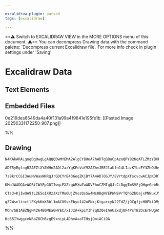 ```yaml
---

excalidraw-plugin: parsed
tags: [excalidraw]

---
```

==⚠  Switch to EXCALIDRAW VIEW in the MORE OPTIONS menu of this document. ⚠== You can decompress Drawing data with the command palette: 'Decompress current Excalidraw file'. For more info check in plugin settings under 'Saving'


# Excalidraw Data

## Text Elements
## Embedded Files
0e219dea8549da4a40f131a99a4f9841e195fe1b: [[Pasted Image 20250331172250_907.png]]

%%
## Drawing
```compressed-json
N4KAkARALgngDgUwgLgAQQQDwMYEMA2AlgCYBOuA7hADTgQBuCpAzoQPYB2KqATLZMzYBXUtiRoIACyhQ4zZAHoFAc0JRJQgEYA6bGwC2CgF7N6hbEcK4OCtptbErHALRY8RMpWdx8Q1TdIEfARcZgRmBShcZQUebQBObR4aOiCEfQQOKGZuAG1wMFAwYogSbgYOYgAtAFYABXpMGqgAcTZlAE0AQQBFGuIAaQRlFOLIWERywn1opH4SzG5nHgAG

ADZ5yBglngB2AEZtXYAWHn2ADl2azYgKEnVuY92AZhvJBEJlaUfn14LIazKYLcFY3ZhQUhsADWCAAwmx8GxSOUIdZmHBcIEsqMSppcNgocpIUJKvDEciJKiOOjMZkoDjIAAzQj4fAAZVgwIkgg8DIg4MhMIA6vdJNw+P9+RDoQgOTAuegeWUbsSvhxwjk0PsbmwMdg1NstStQZKicI4ABJYia1C5AC6N0Z5AyVu4HCErJuhEqWHKuBWfOJlXVzBt

7s9krCCGI3AuNVWaxWNRqJrGDCYrE43GeqZKjBY7A4ADlOGJY/EVrtdpXfscvcwACJpKDR7iMghhG6aYSVACiwQyWTDHvwNyEcGIuBbMa1J2ex2e532KeN2slRA4ULdI5uiIJrbQ7fwncjUSgQhtEEQlW9I0dLIQrokKwQZ3ixBC5xqx3fuGOf5WRl9mefZcHieI/0ZeJzmOfYEH2eIakZeDND5Zh3HEW1/jANcxhw/4HUlbBITgbdWQKABfeYih

KMoJAADQAeWOBtIWYFpG0IIwqiFXZzgAMXwZwADVFhuCZMIgQJsCiDggTmSVFjQHgeGebRrklQ1UH2ZcjhqPj9h4DS0zuYgHjQc5c0gd5Pm+NBjnOG5AQVKypUFOEESRFFyGpDEsXpLt8UJINiDJLyJAAYkZaKYr5ZlWTlBV+QRZVT3ckUzLFZSwWlGFEskpUYxVYQ1Q1WMdT1A1Y2NG4zXHK0bXtR1nUfGdUHDUdJW9D8lPQXB9kDHtiBDG0aJK

CTs3+KjIwQA9tL2E5oIXRzJXzTMuGUjZVozQsSw4Ms0BqNYEPWHSVrTQhG2bOajxPNNuxJYh+3SOlhwjNNx0nadYznZb9jWGDTl3b0tzQDrdzYfc2tuhBKPAQiATgOAOSnTCaOgd4MnKIgvgCgoGEIBAKAAISCurSU8il0CimLopxCBsBEfyLRbfQOXcsKqegHyaX8+nGdIZnWdJglydCynyhp2n+aZukWfSfiWXZTkCpSor8YFoX0nZmUMvM3h5

gZ2WsnltnctlFXykKmXBbl1mACUSskEbyo142oFNxjKtgarcyN22TdZ/jOCgfjcH0FktOMyBNbthWQ7ZLjMNWQ3Y8D9IABUsCgLocY29BgkZPGSjTj3WZR0gc8FtgKHeXA2vBt2A7L9Je0qLpq9rkI2ogTFISoVP3dNjv+4z+BJJC+n0MhVl6O4aC/enhF8A6R5djWPSDKMw2jDYAxuDGhgCCETD9kowfm9Nx3HpdiRJ8NokSEToxk79x/iA5BBS

MOh/SBIABZNgH4264E0MEaGHYEC/xIJzA+kpiYIh7qQZQeIAAUZxdjUF4PsTB2DcErHUgASj5PbYYHpMTlGQWg1SoJeA5iwTQrBBCajEPPk3fyOsYReygIWN6nUShOnDggUhPo/5yTgWmTIoDwHcAhCfG42AiDf1QHIqBkoOBCNkaQeRkphBQA3JhVRbCSh2AAFYIBkswNkGi4CAOARosBN1IGG3xDwxgGc974AkeNceVs0gyULHyRm4IDBj0mGD

Hc65IYwggceNRaZ8ChBzgE9xniyL4DhmAaaTIHyjQoiACiQA
```
%%